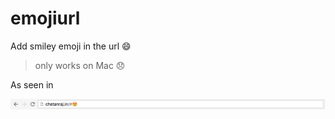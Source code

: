 # emojiurl

Add smiley emoji in the url 😄

> only works on Mac 😞

As seen in

![emoji in url screen](https://raw.githubusercontent.com/chetanraj/emojiurl/master/images/url.png)
